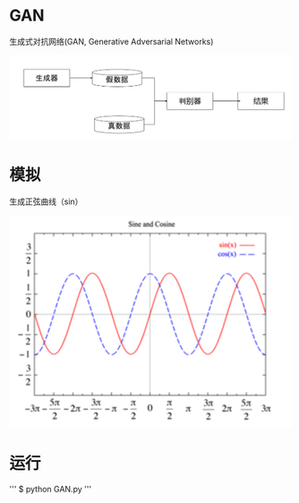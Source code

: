 # GAN
生成式对抗网络(GAN, Generative Adversarial Networks)<br>

![](https://github.com/liuzhen910201/GAN/blob/main/pic/GAN1.png)

# 模拟
生成正弦曲线（sin）

![](https://github.com/liuzhen910201/GAN/blob/main/pic/GAN2.png)

# 运行
'''
$ python GAN.py
'''
